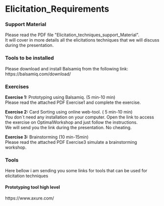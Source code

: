 # Elicitation_Requirements


<h3>Support Material</h3>
Please read the PDF file "Elicitation_techniques_support_Material".<br />
It will cover in more details all the elicitations techniques that we will discuss during the presentation.<br />

<h3>Tools to be installed</h3>
Please download and install Balsamiq from the following link:<br />
https://balsamiq.com/download/<br />

<h3> Exercises</h3>
<b>Exercise 1:</b> Prototyping using Balsamiq. (5 min-10 min)</br >
Please read the attached PDF Exercise1 and complete the exercise.<br />


<b>Exercise 2:</b> Card Sorting using online web-tool. ( 5 min-10 min)</br >
You don´t need any installation on your computer. Open the link to access the exercise on OptimalWorkshop and just follow the instructions.<br />
We will send you the link during the presentation. No cheating.<br />

<b>Exercise 3:</b> Brainstorming  (10 min-15min)</br >
Please read the attached PDF Exercise3 simulate a brainstorming workshop.<br />

<h3>Tools</h3>
Here bellow i am sending you some links for tools that can be used for elicitation techniques<br />
<h4>Prototyping tool high level</h4>https://www.axure.com/
  

